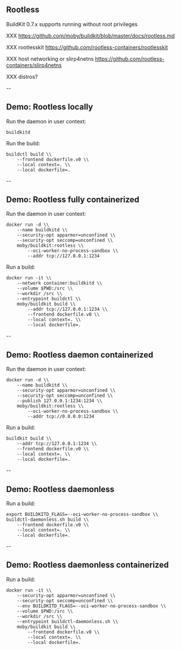 ## Rootless

BuildKit 0.7.x supports running without root privileges

XXX https://github.com/moby/buildkit/blob/master/docs/rootless.md

XXX rootlesskit https://github.com/rootless-containers/rootlesskit

XXX host networking or slirp4netns https://github.com/rootless-containers/slirp4netns

XXX distros?

--

## Demo: Rootless locally

Run the daemon in user context:

```plaintext
buildkitd
```

Run the build:

```plaintext
buildctl build \\
    --frontend dockerfile.v0 \\
    --local context=. \\
    --local dockerfile=.
```

--

## Demo: Rootless fully containerized

Run the daemon in user context:

```plaintext
docker run -d \\
    --name buildkitd \\
    --security-opt apparmor=unconfined \\
    --security-opt seccomp=unconfined \\
    moby/buildkit:rootless \\
        --oci-worker-no-process-sandbox \\
        --addr tcp://127.0.0.1:1234
```

Run a build:

```plaintext
docker run -it \\
    --network container:buildkitd \\
    --volume $PWD:/src \\
    --workdir /src \\
    --entrypoint buildctl \\
    moby/buildkit build \\
        --addr tcp://127.0.0.1:1234 \\
        --frontend dockerfile.v0 \\
        --local context=. \\
        --local dockerfile=.
```

--

## Demo: Rootless daemon containerized

Run the daemon in user context:

```plaintext
docker run -d \\
    --name buildkitd \\
    --security-opt apparmor=unconfined \\
    --security-opt seccomp=unconfined \\
    --publish 127.0.0.1:1234:1234 \\
    moby/buildkit:rootless \\
        --oci-worker-no-process-sandbox \\
        --addr tcp://0.0.0.0:1234
```

Run a build:

```plaintext
buildkit build \\
    --addr tcp://127.0.0.1:1234 \\
    --frontend dockerfile.v0 \\
    --local context=. \\
    --local dockerfile=.
```

--

## Demo: Rootless daemonless

Run a build:

```plaintext
export BUILDKITD_FLAGS=--oci-worker-no-process-sandbox \\
buildctl-daemonless.sh build \\
    --frontend dockerfile.v0 \\
    --local context=. \\
    --local dockerfile=.
```

--

## Demo: Rootless daemonless containerized

Run a build:

```plaintext
docker run -it \\
    --security-opt apparmor=unconfined \\
    --security-opt seccomp=unconfined \\
    --env BUILDKITD_FLAGS=--oci-worker-no-process-sandbox \\
    --volume $PWD:/src \\
    --workdir /src \\
    --entrypoint buildctl-daemonless.sh \\
    moby/buildkit build \\
        --frontend dockerfile.v0 \\
        --local context=. \\
        --local dockerfile=.
```
